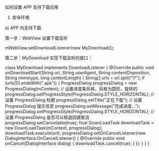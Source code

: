 如何设置 APP 支持下载应用



1. 安卓环境 

a\) APP 内支持下载

第一步：WebView 设置下载监听 

mWebView.setDownloadListener\(new MyDownload\(\)\);

第二步：MyDownload 实现下载监听的接口：

class	MyDownload	implements	DownloadListener	{
								 @Override
								 public	 void	 onDownloadStart(String	 url,	 String	 userAgent,	 String	 contentDisposition,	
String	mimetype,	long	contentLength)	{
												 String[]	urls	=	url.split("\\?");
												 if	(urls[0].endsWith(".apk"))	{
																 ProgressDialog	progressDialog	=	new	ProgressDialog(mContext);
																 //	 设置进度条风格，风格为圆形，旋转的
																 progressDialog.setProgressStyle(ProgressDialog.STYLE_HORIZONTAL);
																 //	 设置 ProgressDialog	 标题
																 progressDialog.setTitle("正在下载");
																 //	 设置 ProgressDialog 提示信息
																 progressDialog.setMessage("完成进度...");
																 progressDialog.setProgressStyle(ProgressDialog.STYLE_HORIZONTAL);
																 //	 设置 ProgressDialog	 是否可以按退回键取消
																 progressDialog.setCancelable(true);
																 final	 DownLoadTask	 downloadTask	 =	 new	 DownLoadTask(mContext,	
progressDialog);
																 downloadTask.execute(url);
																 progressDialog.setOnCancelListener(new	DialogInterface.OnCancelListener()	{
																				 @Override
																				 public	void	onCancel(DialogInterface	dialog)	{
																								 downloadTask.cancel(true);
																				 }
																 });
												 }
								 }
				 }

																 										 											 
																 																					 

 

